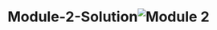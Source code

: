 # Module-2-Solution![Module 2](https://user-images.githubusercontent.com/116904523/220342356-58e8c906-d693-4e3a-bd5a-e0abe33ddb45.PNG)
